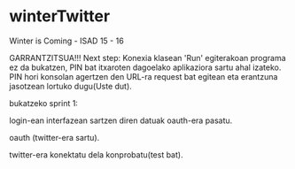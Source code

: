 # winterTwitter
Winter is Coming - ISAD 15 - 16

GARRANTZITSUA!!!  Next step:
Konexia klasean 'Run' egiterakoan programa ez da bukatzen,
PIN bat itxaroten dagoelako aplikaziora sartu ahal izateko.
PIN hori konsolan agertzen den URL-ra request bat egitean
eta erantzuna jasotzean lortuko dugu(Uste dut).

bukatzeko sprint 1:

login-ean interfazean sartzen diren datuak oauth-era pasatu.

oauth (twitter-era sartu).

twitter-era konektatu dela konprobatu(test bat).
